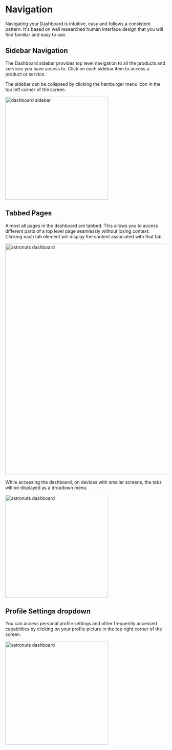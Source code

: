 # Navigation

Navigating your Dashboard is intuitive, easy and follows a consistent pattern.
It's based on well researched human interface design that you will find familiar and easy to use.

## Sidebar Navigation

The Dashboard sidebar provides top level navigation to all the products and services you have access to. Click on each sidebar item to access a product or service.

<tip>
  <p>The sidebar can be collapsed by clicking the hamburger menu icon in the top left corner of the screen.
</p>
</tip>
<img src="sidebar.png" alt="dashboard sidebar" border-effect="line" width="321" thumbnail="true"/>

## Tabbed Pages
Almost all pages in the dashboard are tabbed.
This allows you to access different parts of a top level page seamlessly without losing context.
Clicking each tab element will display the content associated with that tab.

<img src="tabbed_pages.png" alt="astronuts dashboard" border-effect="line" width="720" thumbnail="false"/>

While accessing the dashboard, on devices with smaller screens, the tabs will be displayed as a dropdown menu.

<img src="dropdown_mobile.png" alt="astronuts dashboard" border-effect="line" width="321" thumbnail="false"/>

## Profile Settings dropdown

You can access personal profile settings and other frequently accessed capabilities
by clicking on your profile picture in the top right corner of the screen.

<img src="profile-settings.png" alt="astronuts dashboard" border-effect="line" width="321" thumbnail="false"/>
